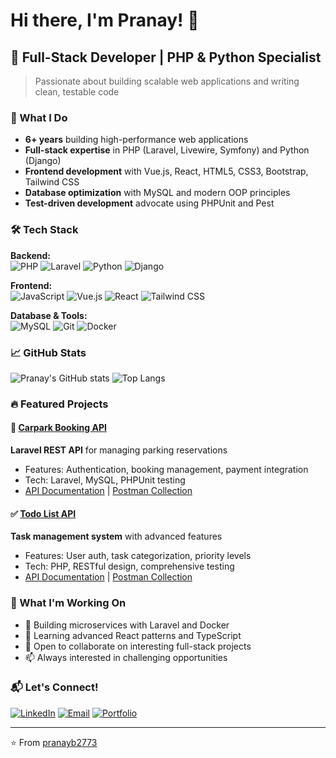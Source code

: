 # Hi there, I'm Pranay! 👋

## 🚀 Full-Stack Developer | PHP & Python Specialist

> Passionate about building scalable web applications and writing clean, testable code

### 💼 What I Do
- **6+ years** building high-performance web applications
- **Full-stack expertise** in PHP (Laravel, Livewire, Symfony) and Python (Django)
- **Frontend development** with Vue.js, React, HTML5, CSS3, Bootstrap, Tailwind CSS
- **Database optimization** with MySQL and modern OOP principles
- **Test-driven development** advocate using PHPUnit and Pest

### 🛠️ Tech Stack

**Backend:**  
![PHP](https://img.shields.io/badge/PHP-777BB4?style=for-the-badge&logo=php&logoColor=white)
![Laravel](https://img.shields.io/badge/Laravel-FF2D20?style=for-the-badge&logo=laravel&logoColor=white)
![Python](https://img.shields.io/badge/Python-3776AB?style=for-the-badge&logo=python&logoColor=white)
![Django](https://img.shields.io/badge/Django-092E20?style=for-the-badge&logo=django&logoColor=white)

**Frontend:**  
![JavaScript](https://img.shields.io/badge/JavaScript-F7DF1E?style=for-the-badge&logo=javascript&logoColor=black)
![Vue.js](https://img.shields.io/badge/Vue.js-35495E?style=for-the-badge&logo=vue.js&logoColor=4FC08D)
![React](https://img.shields.io/badge/React-20232A?style=for-the-badge&logo=react&logoColor=61DAFB)
![Tailwind CSS](https://img.shields.io/badge/Tailwind_CSS-38B2AC?style=for-the-badge&logo=tailwind-css&logoColor=white)

**Database & Tools:**  
![MySQL](https://img.shields.io/badge/MySQL-4479A1?style=for-the-badge&logo=mysql&logoColor=white)
![Git](https://img.shields.io/badge/Git-F05032?style=for-the-badge&logo=git&logoColor=white)
![Docker](https://img.shields.io/badge/Docker-2496ED?style=for-the-badge&logo=docker&logoColor=white)

### 📈 GitHub Stats
![Pranay's GitHub stats](https://github-readme-stats.vercel.app/api?username=pranayb2773&show_icons=true&theme=vue-dark)
![Top Langs](https://github-readme-stats.vercel.app/api/top-langs/?username=pranayb2773&layout=compact&theme=vue-dark)

### 🔥 Featured Projects

#### 🚗 [Carpark Booking API](https://github.com/pranayb2773/carpark-booking-api)
**Laravel REST API** for managing parking reservations
- Features: Authentication, booking management, payment integration
- Tech: Laravel, MySQL, PHPUnit testing
- [API Documentation](https://github.com/pranayb2773/carpark-booking-api) | [Postman Collection](https://github.com/pranayb2773/carpark-booking-api/blob/main/Car%20Park%20Book%20API.postman_collection.json)

#### ✅ [Todo List API](https://github.com/pranayb2773/todo-list-api)
**Task management system** with advanced features
- Features: User auth, task categorization, priority levels
- Tech: PHP, RESTful design, comprehensive testing
- [API Documentation](https://github.com/pranayb2773/todo-list-api) | [Postman Collection](https://github.com/pranayb2773/todo-list-api/blob/master/Todo%20List%20API.postman_collection.json)

### 🎯 What I'm Working On
- 🔭 Building microservices with Laravel and Docker
- 🌱 Learning advanced React patterns and TypeScript
- 👯 Open to collaborate on interesting full-stack projects
- 📫 Always interested in challenging opportunities

### 📬 Let's Connect!
[![LinkedIn](https://img.shields.io/badge/LinkedIn-0077B5?style=for-the-badge&logo=linkedin&logoColor=white)](https://www.linkedin.com/in/pranay-teja-baddam-5180071b6/)
[![Email](https://img.shields.io/badge/Email-D14836?style=for-the-badge&logo=gmail&logoColor=white)](mailto:pranayb2773@gmail.com)
[![Portfolio](https://img.shields.io/badge/Portfolio-000000?style=for-the-badge&logo=vercel&logoColor=white)](https://github.com/pranayb2773)

---
⭐️ From [pranayb2773](https://github.com/pranayb2773)
